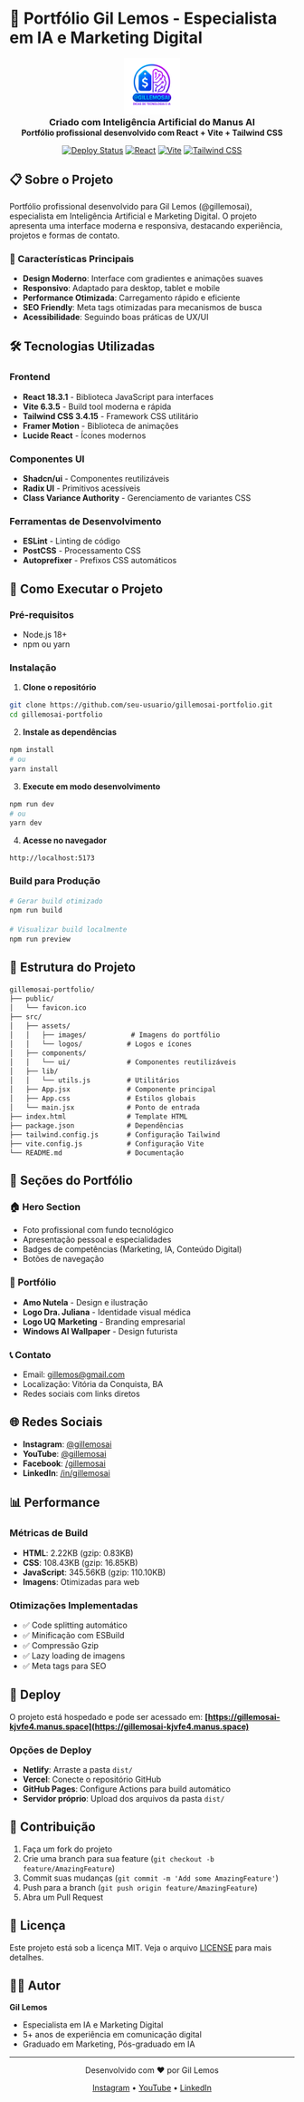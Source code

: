 # 🚀 Portfólio Gil Lemos - Especialista em IA e Marketing Digital

<div align="center">
  <img src="src/assets/logocheiatransp.png" alt="Gil Lemos Logo" width="100" height="100">
</div>

<div align="center">
  <h3 style="margin: 0;">Criado com Inteligência Artificial do Manus AI</h3> 
  <h4 style="margin: 0;">Portfólio profissional desenvolvido com React + Vite + Tailwind CSS</h4>
        
      
  [![Deploy Status](https://img.shields.io/badge/Deploy-Live-brightgreen)](https://gillemosai-kjvfe4.manus.space)
  [![React](https://img.shields.io/badge/React-18.3.1-blue)](https://reactjs.org/)
  [![Vite](https://img.shields.io/badge/Vite-6.3.5-purple)](https://vitejs.dev/)
  [![Tailwind CSS](https://img.shields.io/badge/Tailwind-3.4.15-cyan)](https://tailwindcss.com/)
</div>

## 📋 Sobre o Projeto

Portfólio profissional desenvolvido para Gil Lemos (@gillemosai), especialista em Inteligência Artificial e Marketing Digital. O projeto apresenta uma interface moderna e responsiva, destacando experiência, projetos e formas de contato.

### 🎯 Características Principais

- **Design Moderno**: Interface com gradientes e animações suaves
- **Responsivo**: Adaptado para desktop, tablet e mobile
- **Performance Otimizada**: Carregamento rápido e eficiente
- **SEO Friendly**: Meta tags otimizadas para mecanismos de busca
- **Acessibilidade**: Seguindo boas práticas de UX/UI

## 🛠️ Tecnologias Utilizadas

### Frontend
- **React 18.3.1** - Biblioteca JavaScript para interfaces
- **Vite 6.3.5** - Build tool moderna e rápida
- **Tailwind CSS 3.4.15** - Framework CSS utilitário
- **Framer Motion** - Biblioteca de animações
- **Lucide React** - Ícones modernos

### Componentes UI
- **Shadcn/ui** - Componentes reutilizáveis
- **Radix UI** - Primitivos acessíveis
- **Class Variance Authority** - Gerenciamento de variantes CSS

### Ferramentas de Desenvolvimento
- **ESLint** - Linting de código
- **PostCSS** - Processamento CSS
- **Autoprefixer** - Prefixos CSS automáticos

## 🚀 Como Executar o Projeto

### Pré-requisitos
- Node.js 18+ 
- npm ou yarn

### Instalação

1. **Clone o repositório**
```bash
git clone https://github.com/seu-usuario/gillemosai-portfolio.git
cd gillemosai-portfolio
```

2. **Instale as dependências**
```bash
npm install
# ou
yarn install
```

3. **Execute em modo desenvolvimento**
```bash
npm run dev
# ou
yarn dev
```

4. **Acesse no navegador**
```
http://localhost:5173
```

### Build para Produção

```bash
# Gerar build otimizado
npm run build

# Visualizar build localmente
npm run preview
```

## 📁 Estrutura do Projeto

```
gillemosai-portfolio/
├── public/
│   └── favicon.ico
├── src/
│   ├── assets/
│   │   ├── images/           # Imagens do portfólio
│   │   └── logos/           # Logos e ícones
│   ├── components/
│   │   └── ui/              # Componentes reutilizáveis
│   ├── lib/
│   │   └── utils.js         # Utilitários
│   ├── App.jsx              # Componente principal
│   ├── App.css              # Estilos globais
│   └── main.jsx             # Ponto de entrada
├── index.html               # Template HTML
├── package.json             # Dependências
├── tailwind.config.js       # Configuração Tailwind
├── vite.config.js           # Configuração Vite
└── README.md                # Documentação
```

## 🎨 Seções do Portfólio

### 🏠 Hero Section
- Foto profissional com fundo tecnológico
- Apresentação pessoal e especialidades
- Badges de competências (Marketing, IA, Conteúdo Digital)
- Botões de navegação

### 💼 Portfólio
- **Amo Nutela** - Design e ilustração
- **Logo Dra. Juliana** - Identidade visual médica
- **Logo UQ Marketing** - Branding empresarial
- **Windows AI Wallpaper** - Design futurista

### 📞 Contato
- Email: gillemos@gmail.com
- Localização: Vitória da Conquista, BA
- Redes sociais com links diretos

## 🌐 Redes Sociais

- **Instagram**: [@gillemosai](https://www.instagram.com/gillemosai)
- **YouTube**: [@gillemosai](https://www.youtube.com/@gillemosai)
- **Facebook**: [/gillemosai](https://www.facebook.com/gillemosai)
- **LinkedIn**: [/in/gillemosai](https://www.linkedin.com/in/gillemosai)

## 📊 Performance

### Métricas de Build
- **HTML**: 2.22KB (gzip: 0.83KB)
- **CSS**: 108.43KB (gzip: 16.85KB)
- **JavaScript**: 345.56KB (gzip: 110.10KB)
- **Imagens**: Otimizadas para web

### Otimizações Implementadas
- ✅ Code splitting automático
- ✅ Minificação com ESBuild
- ✅ Compressão Gzip
- ✅ Lazy loading de imagens
- ✅ Meta tags para SEO

## 🚀 Deploy

O projeto está hospedado e pode ser acessado em:
**[https://gillemosai-kjvfe4.manus.space](https://gillemosai-kjvfe4.manus.space)**

### Opções de Deploy
- **Netlify**: Arraste a pasta `dist/`
- **Vercel**: Conecte o repositório GitHub
- **GitHub Pages**: Configure Actions para build automático
- **Servidor próprio**: Upload dos arquivos da pasta `dist/`

## 🤝 Contribuição

1. Faça um fork do projeto
2. Crie uma branch para sua feature (`git checkout -b feature/AmazingFeature`)
3. Commit suas mudanças (`git commit -m 'Add some AmazingFeature'`)
4. Push para a branch (`git push origin feature/AmazingFeature`)
5. Abra um Pull Request

## 📝 Licença

Este projeto está sob a licença MIT. Veja o arquivo [LICENSE](LICENSE) para mais detalhes.

## 👨‍💻 Autor

**Gil Lemos**
- Especialista em IA e Marketing Digital
- 5+ anos de experiência em comunicação digital
- Graduado em Marketing, Pós-graduado em IA

---

<div align="center">
  <p>Desenvolvido com ❤️ por Gil Lemos</p>
  <p>
    <a href="https://www.instagram.com/gillemosai">Instagram</a> •
    <a href="https://www.youtube.com/@gillemosai">YouTube</a> •
    <a href="https://www.linkedin.com/in/gillemosai">LinkedIn</a>
  </p>
</div>
